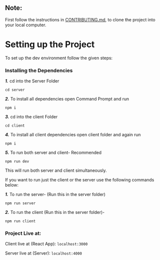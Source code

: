 ## Note:

First follow the instructions in [CONTRIBUTING.md](https://github.com/jain-rishabh-21/DoctorVerse/blob/main/Contributing.md), to clone the project into your local computer.

# Setting up the Project

To set up the dev environment follow the given steps:

### Installing the Dependencies

**_1._** cd into the Server Folder</br>

```
cd server
```

**_2._** To install all dependencies open Command Prompt and run

```
npm i
```

**_3._** cd into the client Folder</br>

```
cd client
```

**_4._** To install all client dependencies open client folder and again run

```
npm i
```

**_5._** To run both server and client- Recommended

```
npm run dev
```

This will run both server and client simultaneously.

If you want to run just the client or the server use the following commands below:

**_1._** To run the server- (Run this in the server folder)

```
npm run server
```

**_2._** To run the client (Run this in the server folder)-

```
npm run client
```

### Project Live at:

Client live at (React App): `localhost:3000 `

Server live at (Server): `localhost:4000`
